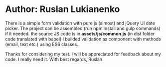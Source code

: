 # Author: Ruslan Lukianenko

There is a simple form validation with pure js (almost) and jQuery UI date picker.
The project can be assembled (run npm install and gulp commands) if it needed.
the source JS code is in <strong>assets/js/common.js</strong> (in dist folder code translated with babel)
I builded validation as component with methods (email, text etc.) using ES6 classes. 

Thanks for considering my test. I will be appreciated for feedback about my code. I really need it. 
With best regards, Ruslan.
